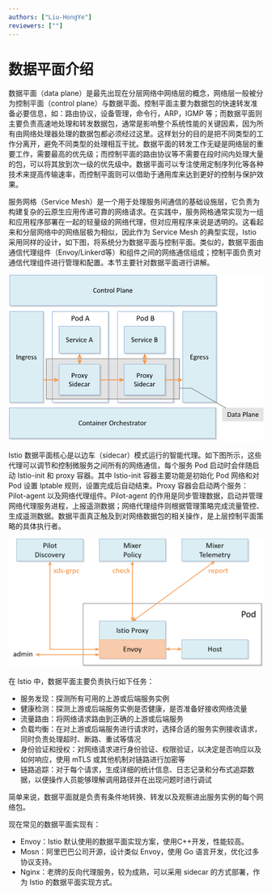 ```yaml
---
authors: ["Liu-HongYe"]
reviewers: [""]
---
```


# 数据平面介绍

数据平面（data plane）是最先出现在分层网络中网络层的概念，网络层一般被分为控制平面（control plane）与数据平面。控制平面主要为数据包的快速转发准备必要信息，如：路由协议，设备管理，命令行，ARP，IGMP 等；而数据平面则主要负责高速地处理和转发数据包，通常是影响整个系统性能的关键因素，因为所有由网络处理器处理的数据包都必须经过这里。这样划分的目的是把不同类型的工作分离开，避免不同类型的处理相互干扰。数据平面的转发工作无疑是网络层的重要工作，需要最高的优先级；而控制平面的路由协议等不需要在段时间内处理大量的包，可以将其放到次一级的优先级中。数据平面可以专注使用定制序列化等各种技术来提高传输速率，而控制平面则可以借助于通用库来达到更好的控制与保护效果。

服务网格（Service Mesh）是一个用于处理服务间通信的基础设施层，它负责为构建复杂的云原生应用传递可靠的网络请求。在实践中，服务网格通常实现为一组和应用程序部署在一起的轻量级的网络代理，但对应用程序来说是透明的。这看起来和分层网络中的网络层极为相似，因此作为 Service Mesh 的典型实现，Istio 采用同样的设计，如下图，将系统分为数据平面与控制平面。类似的，数据平面由通信代理组件（Envoy/Linkerd等）和组件之间的网络通信组成；控制平面负责对通信代理组件进行管理和配置。本节主要针对数据平面进行讲解。
  
![Service Mesh 分层架构](../images/concepts-data-plane-overview.png)
 
Istio 数据平面核心是以边车（sidecar）模式运行的智能代理。如下图所示，这些代理可以调节和控制微服务之间所有的网络通信，每个服务 Pod 启动时会伴随启动 Istio-init 和 proxy 容器。其中 Istio-init 容器主要功能是初始化 Pod 网络和对 Pod 设置 Iptable 规则，设置完成后自动结束。Proxy 容器会启动两个服务：Pilot-agent 以及网络代理组件。Pilot-agent 的作用是同步管理数据，启动并管理网络代理服务进程，上报遥测数据；网络代理组件则根据管理策略完成流量管控、生成遥测数据。数据平面真正触及到对网络数据包的相关操作，是上层控制平面策略的具体执行者。

![Data Plane架构图](../images/concepts-data-plane-arch.png)
  
在 Istio 中，数据平面主要负责执行如下任务：
- 服务发现：探测所有可用的上游或后端服务实例
- 健康检测：探测上游或后端服务实例是否健康，是否准备好接收网络流量
- 流量路由：将网络请求路由到正确的上游或后端服务
- 负载均衡：在对上游或后端服务进行请求时，选择合适的服务实例接收请求，同时负责处理超时、断路、重试等情况
- 身份验证和授权：对网络请求进行身份验证、权限验证，以决定是否响应以及如何响应，使用 mTLS 或其他机制对链路进行加密等
- 链路追踪：对于每个请求，生成详细的统计信息、日志记录和分布式追踪数据，以便操作人员能够理解调用路径并在出现问题时进行调试

简单来说，数据平面就是负责有条件地转换、转发以及观察进出服务实例的每个网络包。
  
现在常见的数据平面实现有：
- Envoy：Istio 默认使用的数据平面实现方案，使用C++开发，性能较高。
- Mosn：阿里巴巴公司开源，设计类似 Envoy，使用 Go 语言开发，优化过多协议支持。
- Nginx：老牌的反向代理服务，较为成熟，可以采用 sidecar 的方式部署，作为 Istio 的数据平面实现方式。
